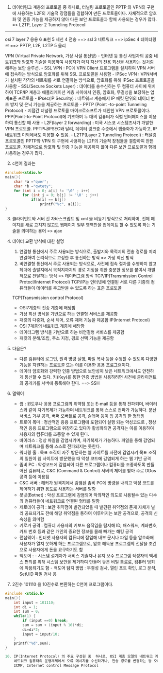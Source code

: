 1. 데이터링크 계층의 프로토콜 중 하나로, 터널링 프로토콜인 PPTP 와 VPN의 구현에 사용하는 L2F의 기술적 장점들을 결합하여 만든 프로토콜이다. 자체적으로 암호화 및 인증 기능을 제공하지 않아 다른 보안 프로토콜과 함께 사용되는 경우가 많다.
    =>  L2TP, Layer 2 Tunneling Protocol
---
osi 7 layer
    7 응용
    6 표현
    5 세션
    4 전송           ==> ssl
    3 네트워크       ==> ipSec
    4 데이터링크     ==> PPTP, L2F, L2TP
    5 물리

VPN (Virtual Private Network, 가상 사설 통신망)
    - 인터넷 등 통신 사업자의 공중 네트워크와 암호화 기술을 이용하여 사용자가 마치 자신의 전용 회선을 사용하는 것처럼 해주는 보안 솔루션.
    - SSL VPN : PC에 VPN Client 프로그램을 설치하여 VPN 서버에 접속하는 방식으로 암호화를 위해 SSL 프로토콜을 사용함
    - IPSec VPN : VPN서버가 설치된 각각의 네트워를 서로 연결하는 방식으로, 암호화를 위해 IPSec 프로토콜을 사용함
    - SSL(Secure Sockets Layer)
     : 데이터를 송수신하는 두 컴퓨터 사이에 위치하여 TCP/IP 계층과 애플리케이션 계층 사이에서 인증, 암호화, 무결성을 보장하는 업계표준 프로토콜
    - IPsec(IP Security)
     : 네트워크 계층에서 IP 패킷 단위의 데이터 변조 방지 및 은닉 기능을 제공하는 프로토콜
    - PPTP (Point -to-point Tunneling Protocol) - 지점간 터널링 프로토콜
    마이크로소프트가 제안한 VPN 프로토콜이다. PPP(Point-to-Point Protocol)에 기초하며 두 대의 컴퓨터가 직렬 인터페이스를 이용하여 통신할 때 사용
    - L2F(layer 2 forwarding)
     : 미국 시스코 시스템즈사가 개발한 VPN 프로토콜. PPTP나IPSEC와 달리, 데이터 링크층 수준에서 캡슐화가 가능하고, IP네트워크 이외에서도 이용할 수 있음.
    - L2TP(Layer 2 Tunneling Protocol)
     : 터널링 프로토콜인 PPTP와 VPN 의 구현에 사용하는 L2F의 기술적 장점들을 결합하여 만든 프로토콜. 자체저으로 암호화 및 인증 기능을 제공하지 않아 다른 보안 프로토콜과 함께 사용하는 경우가 많다.    

2. c언어 결과는
```c
#include<stdio.h>
main(){
    char *a ="qwer";
    char *b ="qwtety";
    for (int i = 0; a[i] != '\0' ; i++)
        for (int j = 0; b[j] != '\0' ; j++)
            if(a[i] == b[j])
                printf("%c", a[i]);
}
```
3. 클라이언트와 서버 간 자바스크립트 및 xml 을 비동기 방식으로 처리하며, 전체 페이지를 새로 고치지 않고도 웹페이지 일부 영역만을 업데이트 할 수 있도록 하는 기술을 의미하는 용어 => ajax
4. 데이터 교환 방식에 대한 설명
    1. 연결형 통신에서 주로 사용되는 방식으로, 출발지와 목적지의 전송 경로를 미리 연결하여 논리적으로 고정한 후 통신하는 방식 => 가상 회선 방식
    2. 비연결형 통신에서 주로 사용되는 방식으로, 사전에 접속 절차를 수행하지 않고 헤더에 출발지에서 목적지까지의 경로 지정을 취한 충분한 정보를 붙여서 개별적으로 전달하는 방식 => 데이터그램 방식
 TCP/IP(Transmission Control Protocl/Internet Protocol)
 TCP/IP는 인터넷에 연결된 서로 다른 기종의 컴퓨터들이 데이터를 주고받을 수 있도록 하는 표준 프로토콜

   TCP(Transmission control Protocol) 
   - OSI7계층의 전송 계층에 해당함
   - 가상 회선 방식을 기반으로 하는 연결형 서비스를 제공함
   - 패킷의 다중화, 순서 제어, 오류 제어 기능을 제공함
   IP(Internet Protocol)
   - OSI 7계층의 네트워크 계층에 해당함
   - 데이터그램 방식을 기반으로 하는 비연결형 서비스를 제공함
   - 패킷의 분해/조립, 주소 지정, 경로 선택 기능을 제공함
7. 다음은?
   - 다른 컴퓨터에 로그인, 원격 명령 실행, 파일 복사 등을 수행할 수 있도록 다양한 기능을 지원하는 프로토콜 또는 이를 이용한 응용 프로그램이다.
   - 데이터 암호화와 강력한 인증 방법으로 보안성이 낮은 네트워크에서도 안전하게 통신할 수 있다.
   키(Key)를 통한 인증 방법을 사용하려면 사전에 클라이언트의 공개키를 서버에 등록해야 한다.
   ==> SSH
8. 멀웨어
    - 웜 : 윈도우나 응용 프로그램의 취약점 또는 E-mail 등을 통해 전파되며, 바이러스와 같이 자기복제가 가능하며 네트워크를 통해 스스로 전파가 가능하다.
    분산 서비스 거부 공격, 버퍼 오버플로 공격, 슬래머 등이 웜 공격의 한 형태임
    - 트로이 목마 : 정산적인 응용 프로그램에 포함되어 실행 되는 악성코드로 , 정상적인 응용 프로그램으로 위장하고 있다가 활성화되면 공격자는 이를 이용하여 사용자의 컴퓨터를 조종할 수 있게 된다.
    - 바이러스 : 정상 파일을 감염시키며, 자기복제가 가능하다. 파일을 통해 감염되며 네트워크를 통해 스스로 전파되지는 못한다.
    - 워터링 홀 : 목표 조직이 자주 방문하는 웹 사이트를 사전에 감염시켜 목표 조직의 일원이 웹 사이트에 방문했을 때 악성 코드에 감염되게 하는 웹 기반 공격
    - 좀비 PC : 악성코드에 감염되어 다른 프로그램이나 컴퓨터를 조종하도록 만들어진 컴퓨터로, C&C (Command & Control) 서버의 제어를 받아 주로 DDos 공격 등에 이용됨
    - C&C 서버 : 해커가 원격지에서  감염된 좀비 PC에 명령을 내리고 악성 코드를 제어하기 위한 용도로 사용하는 서버를 말함
    - 봇넷(Botnet) : 악성 프로그램에 감염되어 악의적인 의도로 사용될수 있는 다수의 컴퓨터들이 네트워크로 연결된 형태를 말함
    - 제로데이 공격 : 보안 취약점이 발견되었을 때 발견된 취약점의 존재 자체가 널리 공표되기도 전에 해당 취약점을 통하여 이루어지는 보안 공격으로, 공격의 신속성을 의미함
    - 키로거 공격 : 컴퓨터 사용자의 키보드 움직임을 탐지해 ID, 패스워드, 계좌번호, 카드 번호 등과 같은 개인의 중요한 정보를 몰래 빼가는 해킹 공격
    - 랜섬웨어 : 인터넷 사용자의 컴퓨터에 잠입해 내부 문서나 파일 등을 암호화해 사용자가 열지 못하게 하는 프로그램으로, 암호 해독용 프로그램의 전달을 조건으로 사용자에게 돈을 요구하기도 함
    - 백도어 : - 시스템 설계자가 서비스 기술자나 유지 보수 프로그램 작성자의 액세스 편의를 위해 시스템 보안을 제거하여 만들어 놓은 비밀 통로로, 컴퓨터 범죄에 악용되기도 함
              - 백도어 탐지 방법 : 무결성 검사, 열린 포트 확인, 로그 분석, SetUID 파일 검사 응

9. 2진수 101110 을 10진수로 변환하는 C언어 프로그램이다.
```c
#include <stdio.h>
main(){
    int input = 101110;
    int di = 1;
    int sum = 0;
    while(1) {
        if (input ==0) break;
        sum = sum + (input % 10)*di;
        di=di*2;
        input = input/10;
    }
    printf("%d",sum);
}

10. IP(Internet Protocol) 의 주요 구성원 중  하나로, OSI 계층 모델의 네트워크 계층에 속한다.
    네트워크 컴퓨터의 운영체제에서 오류 메시지를 수신하거나, 전송 경로를 변경하는 등 오류 처리를 위한 제어 메시지를 주로 취급한다. 관련된 도구로 traceroute, ping 이 있으며, Ping of death와 같은 네트워크 공격 기법에 활용되기도 한다.
    ICMP, Internet control Message Protocol
    